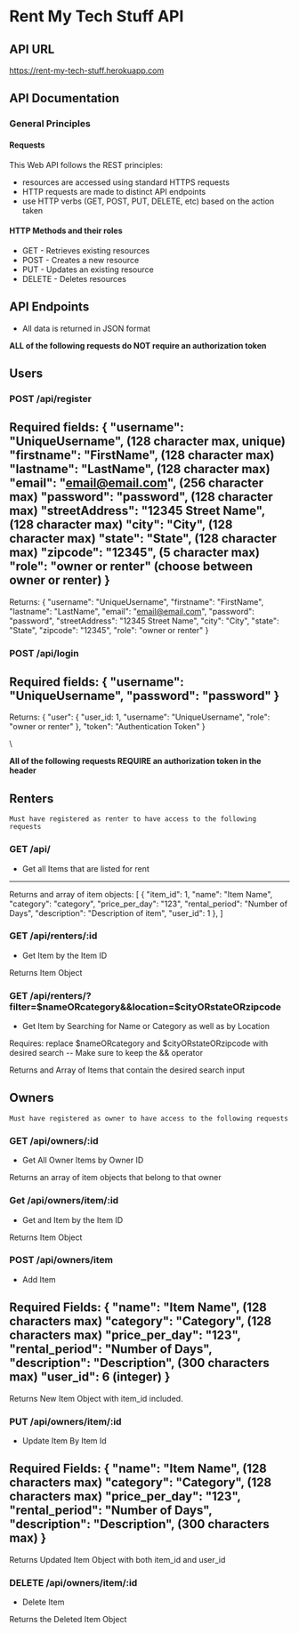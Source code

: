 # Rent My Tech Stuff API

## API URL

https://rent-my-tech-stuff.herokuapp.com

## API Documentation

### General Principles

#### Requests
This Web API follows the REST principles:
- resources are accessed using standard HTTPS requests
- HTTP requests are made to distinct API endpoints
- use HTTP verbs (GET, POST, PUT, DELETE, etc) based on the action taken

#### HTTP Methods and their roles
- GET - Retrieves existing resources
- POST - Creates a new resource
- PUT - Updates an existing resource
- DELETE - Deletes resources

## API Endpoints
- All data is returned in JSON format

**ALL of the following requests do NOT require an authorization token**

## Users

### POST /api/register
Required fields:
{
    "username": "UniqueUsername", (128 character max, unique)
    "firstname": "FirstName", (128 character max)
    "lastname": "LastName", (128 character max)
    "email": "email@email.com", (256 character max)
    "password": "password", (128 character max)
    "streetAddress": "12345 Street Name", (128 character max)
    "city": "City", (128 character max)
    "state": "State", (128 character max)
    "zipcode": "12345", (5 character max)
    "role": "owner or renter" (choose between owner or renter)
}
---
Returns:
    {
     "username": "UniqueUsername", 
     "firstname": "FirstName", 
     "lastname": "LastName", 
     "email": "email@email.com", 
     "password": "password", 
     "streetAddress": "12345 Street Name", 
     "city": "City", 
     "state": "State", 
     "zipcode": "12345", 
     "role": "owner or renter" 
    }

### POST /api/login
Required fields:
{
    "username": "UniqueUsername",
    "password": "password"
}
---
Returns:
 {
     "user": {
             "user_id: 1,
             "username": "UniqueUsername",
             "role": "owner or renter"
        },
        "token": "Authentication Token"
 }

\\

**All of the following requests REQUIRE an authorization token in the header**

## Renters

```Must have registered as renter to have access to the following requests```

### GET /api/
- Get all Items that are listed for rent
---
Returns and array of item objects:
[
    {
        "item_id": 1,
        "name": "Item Name",
        "category": "category",
        "price_per_day": "123",
        "rental_period": "Number of Days",
        "description": "Description of item",
        "user_id": 1
    },
]

### GET /api/renters/:id
- Get Item by the Item ID

Returns Item Object

### GET /api/renters/?filter=$nameORcategory&&location=$cityORstateORzipcode
- Get Item by Searching for Name or Category as well as by Location

Requires: 
replace $nameORcategory and $cityORstateORzipcode with desired search 
-- Make sure to keep the && operator

Returns and Array of Items that contain the desired search input

## Owners

```Must have registered as owner to have access to the following requests```

### GET /api/owners/:id
- Get All Owner Items by Owner ID

Returns an array of item objects that belong to that owner

### Get /api/owners/item/:id
- Get and Item by the Item ID

Returns Item Object

### POST /api/owners/item 
- Add Item

Required Fields:
{
    "name": "Item Name", (128 characters max)
    "category": "Category", (128 characters max)
    "price_per_day": "123", 
    "rental_period": "Number of Days", 
    "description": "Description", (300 characters max)
    "user_id": 6 (integer)
}
---
Returns New Item Object with item_id included.

### PUT /api/owners/item/:id
- Update Item By Item Id

Required Fields:
{
    "name": "Item Name", (128 characters max)
    "category": "Category", (128 characters max)
    "price_per_day": "123", 
    "rental_period": "Number of Days", 
    "description": "Description", (300 characters max)
}
---
Returns Updated Item Object with both item_id and user_id

### DELETE /api/owners/item/:id
- Delete Item

Returns the Deleted Item Object
